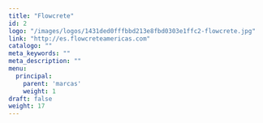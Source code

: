 ```yaml
---
title: "Flowcrete"
id: 2
logo: "/images/logos/1431ded0fffbbd213e8fbd0303e1ffc2-flowcrete.jpg"
link: "http://es.flowcreteamericas.com"
catalogo: ""
meta_keywords: ""
meta_description: ""
menu:
  principal:
    parent: 'marcas'
    weight: 1
draft: false
weight: 17
---
```

